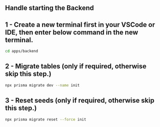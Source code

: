## Handle starting the Backend

## 1 - Create a new terminal first in your VSCode or IDE, then enter below command in the new terminal.

```sh
cd apps/backend
```

## 2 - Migrate tables (only if required, otherwise skip this step.)

```sh
npx prisma migrate dev --name init
```

## 3 - Reset seeds (only if required, otherwise skip this step.)

```sh
npx prisma migrate reset --force init
```
